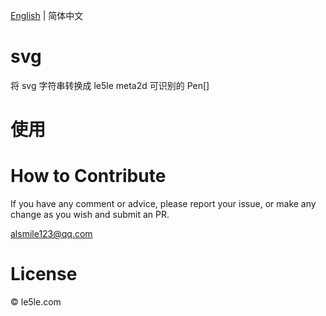 [English](./README.md) | 简体中文

# svg

将 svg 字符串转换成 le5le meta2d 可识别的 Pen[]

# 使用

# How to Contribute

If you have any comment or advice, please report your issue, or make any change as you wish and submit an PR.

alsmile123@qq.com

# License

© le5le.com
